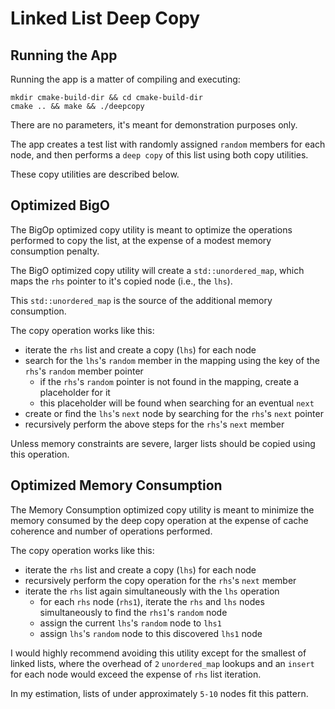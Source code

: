 # Linked List Deep Copy

## Running the App

Running the app is a matter of compiling and executing:

    mkdir cmake-build-dir && cd cmake-build-dir
    cmake .. && make && ./deepcopy


There are no parameters, it's meant for demonstration purposes only.

The app creates a test list with randomly assigned `random` members
for each node, and then performs a `deep copy` of this list using
both copy utilities.

These copy utilities are described below.

## Optimized BigO

The BigOp optimized copy utility is meant to optimize the
operations performed to copy the list, at the expense of a modest
memory consumption penalty.

The BigO optimized copy utility will create a `std::unordered_map`, which
maps the `rhs` pointer to it's copied node (i.e., the `lhs`).

This `std::unordered_map` is the source of the additional memory consumption.

The copy operation works like this:
  - iterate the `rhs` list and create a copy (`lhs`) for each node
  - search for the `lhs`'s `random` member in the mapping using the key
    of the `rhs`'s `random` member pointer
    - if the `rhs`'s `random` pointer is not found in the mapping, create a placeholder for it
    - this placeholder will be found when searching for an eventual `next`
  - create or find the `lhs`'s `next` node by searching for the `rhs`'s `next` pointer
  - recursively perform the above steps for the `rhs`'s `next` member

Unless memory constraints are severe, larger lists should be copied using this operation.

## Optimized Memory Consumption

The Memory Consumption optimized copy utility is meant to minimize the
memory consumed by the deep copy operation at the expense of cache coherence
and number of operations performed.

The copy operation works like this:
  - iterate the `rhs` list and create a copy (`lhs`) for each node
  - recursively perform the copy operation for the `rhs`'s `next` member
  - iterate the `rhs` list again simultaneously with the `lhs` operation
    - for each `rhs` node (`rhs1`), iterate the `rhs` and `lhs` nodes simultaneously to find the `rhs1`'s `random` node
    - assign the current `lhs`'s `random` node to `lhs1`
    - assign `lhs`'s `random` node to this discovered `lhs1` node

I would highly recommend avoiding this utility except for the smallest of
linked lists, where the overhead of `2` `unordered_map` lookups and an
`insert` for each node would exceed the expense of `rhs` list iteration.

In my estimation, lists of under approximately `5-10` nodes fit this pattern.